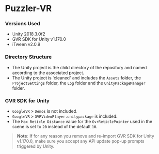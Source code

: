 # Puzzler-VR

### Versions Used
- Unity 2018.3.0f2
- GVR SDK for Unity v1.170.0
- iTween v2.0.9


### Directory Structure
- The Unity project is the child directory of the repository and named according to the associated project.
- The Unity project is 'cleaned' and includes the `Assets` folder, the `ProjectSettings` folder, the `Log` folder and the `UnityPackageManager` folder.


### GVR SDK for Unity
- `GoogleVR` > `Demos` is not included.
- `GoogleVR` > `GVRVideoPlayer.unitypackage` is included.
- The `Max Reticle Distance` value for the `GvrReticlePointer` used in the scene is set to `20` instead of the default `10`.

>**Note:** If for any reason you remove and re-import GVR SDK for Unity v1.170.0, make sure you accept any API update pop-up prompts triggered by Unity.
